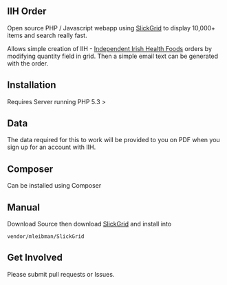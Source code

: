 IIH Order
--------

Open source PHP / Javascript webapp using [SlickGrid](https://github.com/mleibman/SlickGrid) to display 10,000+ items and search really fast.

Allows simple creation of IIH - [Independent Irish Health Foods](http://www.iihealthfoods.com/) orders by modifying quantity field in grid.  Then a simple email text can be generated with the order.

Installation
------------

Requires Server running PHP 5.3 >

Data
-----

The data required for this to work will be provided to you on PDF when you sign up for an account with IIH.

Composer
--------

Can be installed using Composer 

Manual
------

Download Source then download [SlickGrid](https://github.com/mleibman/SlickGrid) and install into

    vendor/mleibman/SlickGrid

Get Involved
------------

Please submit pull requests or Issues.

